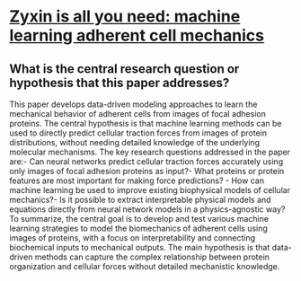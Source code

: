 # [Zyxin is all you need: machine learning adherent cell mechanics](https://arxiv.org/abs/2303.00176)

## What is the central research question or hypothesis that this paper addresses?

This paper develops data-driven modeling approaches to learn the mechanical behavior of adherent cells from images of focal adhesion proteins. The central hypothesis is that machine learning methods can be used to directly predict cellular traction forces from images of protein distributions, without needing detailed knowledge of the underlying molecular mechanisms.  The key research questions addressed in the paper are:- Can neural networks predict cellular traction forces accurately using only images of focal adhesion proteins as input?- What proteins or protein features are most important for making force predictions? - How can machine learning be used to improve existing biophysical models of cellular mechanics?- Is it possible to extract interpretable physical models and equations directly from neural network models in a physics-agnostic way?To summarize, the central goal is to develop and test various machine learning strategies to model the biomechanics of adherent cells using images of proteins, with a focus on interpretability and connecting biochemical inputs to mechanical outputs. The main hypothesis is that data-driven methods can capture the complex relationship between protein organization and cellular forces without detailed mechanistic knowledge.
